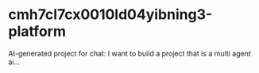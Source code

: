 # cmh7cl7cx0010ld04yibning3-platform
AI-generated project for chat: I want to build a project that is a multi agent ai...
